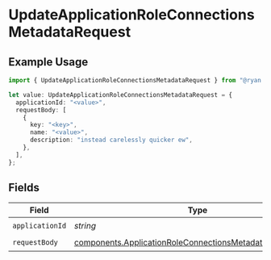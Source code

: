 # UpdateApplicationRoleConnectionsMetadataRequest

## Example Usage

```typescript
import { UpdateApplicationRoleConnectionsMetadataRequest } from "@ryan.blunden/discord-sdk/models/operations";

let value: UpdateApplicationRoleConnectionsMetadataRequest = {
  applicationId: "<value>",
  requestBody: [
    {
      key: "<key>",
      name: "<value>",
      description: "instead carelessly quicker ew",
    },
  ],
};
```

## Fields

| Field                                                                                                                                  | Type                                                                                                                                   | Required                                                                                                                               | Description                                                                                                                            |
| -------------------------------------------------------------------------------------------------------------------------------------- | -------------------------------------------------------------------------------------------------------------------------------------- | -------------------------------------------------------------------------------------------------------------------------------------- | -------------------------------------------------------------------------------------------------------------------------------------- |
| `applicationId`                                                                                                                        | *string*                                                                                                                               | :heavy_check_mark:                                                                                                                     | N/A                                                                                                                                    |
| `requestBody`                                                                                                                          | [components.ApplicationRoleConnectionsMetadataItemRequest](../../models/components/applicationroleconnectionsmetadataitemrequest.md)[] | :heavy_check_mark:                                                                                                                     | N/A                                                                                                                                    |